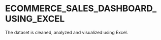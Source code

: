 # ECOMMERCE_SALES_DASHBOARD_USING_EXCEL
The dataset is cleaned, analyzed and visualized using Excel.
